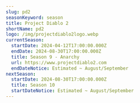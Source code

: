 ```yaml
---
slug: pd2
seasonKeyword: season
title: Project Diablo 2
shortName: pd2
logo: /img/projectdiablo2logo.webp
currentSeason:
  startDate: 2024-04-12T17:00:00.000Z
  endDate: 2024-08-30T17:00:00.000Z
  title: Season 9 - Anarchy
  url: https://www.projectdiablo2.com
  endDateNotice: Estimated ~ August/September
nextSeason:
  startDate: 2024-08-30T17:00:00.000Z
  title: Season 10
  startDateNotice: Estimated ~ August/September
---
```

